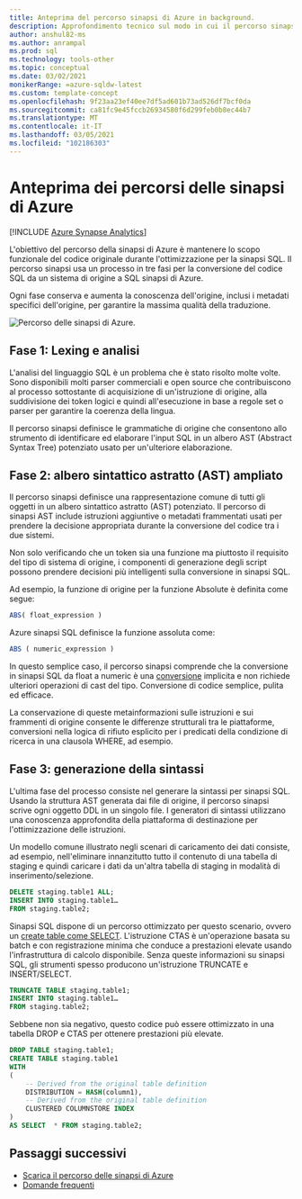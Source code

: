 ```yaml
---
title: Anteprima del percorso sinapsi di Azure in background.
description: Approfondimento tecnico sul modo in cui il percorso sinapsi di Azure converte il codice.
author: anshul82-ms
ms.author: anrampal
ms.prod: sql
ms.technology: tools-other
ms.topic: conceptual
ms.date: 03/02/2021
monikerRange: =azure-sqldw-latest
ms.custom: template-concept
ms.openlocfilehash: 9f23aa23ef40ee7df5ad601b73ad526df7bcf0da
ms.sourcegitcommit: ca81fc9e45fccb26934580f6d299feb0b8ec44b7
ms.translationtype: MT
ms.contentlocale: it-IT
ms.lasthandoff: 03/05/2021
ms.locfileid: "102186303"
---
```

# <a name="azure-synapse-pathway-preview-behind-the-scenes"></a>Anteprima dei percorsi delle sinapsi di Azure
[!INCLUDE [Azure Synapse Analytics](../../includes/applies-to-version/asa.md)]

L'obiettivo del percorso della sinapsi di Azure è mantenere lo scopo funzionale del codice originale durante l'ottimizzazione per la sinapsi SQL. Il percorso sinapsi usa un processo in tre fasi per la conversione del codice SQL da un sistema di origine a SQL sinapsi di Azure.

Ogni fase conserva e aumenta la conoscenza dell'origine, inclusi i metadati specifici dell'origine, per garantire la massima qualità della traduzione.

 ![Percorso delle sinapsi di Azure.](./media/synapse-pathway-behind-the-scenes/behind-the-scene.png)

## <a name="stage-1--lexing-and-parsing"></a>Fase 1: Lexing e analisi

L'analisi del linguaggio SQL è un problema che è stato risolto molte volte. Sono disponibili molti parser commerciali e open source che contribuiscono al processo sottostante di acquisizione di un'istruzione di origine, alla suddivisione dei token logici e quindi all'esecuzione in base a regole set o parser per garantire la coerenza della lingua. 

Il percorso sinapsi definisce le grammatiche di origine che consentono allo strumento di identificare ed elaborare l'input SQL in un albero AST (Abstract Syntax Tree) potenziato usato per un'ulteriore elaborazione. 

## <a name="stage-2---augmented-abstract-syntax-tree-ast"></a>Fase 2: albero sintattico astratto (AST) ampliato

Il percorso sinapsi definisce una rappresentazione comune di tutti gli oggetti in un albero sintattico astratto (AST) potenziato. Il percorso di sinapsi AST include istruzioni aggiuntive o metadati frammentati usati per prendere la decisione appropriata durante la conversione del codice tra i due sistemi.

Non solo verificando che un token sia una funzione ma piuttosto il requisito del tipo di sistema di origine, i componenti di generazione degli script possono prendere decisioni più intelligenti sulla conversione in sinapsi SQL.

Ad esempio, la funzione di origine per la funzione Absolute è definita come segue:

```sql  
ABS( float_expression ) 
```

Azure sinapsi SQL definisce la funzione assoluta come:

```sql  
ABS ( numeric_expression )  
```

In questo semplice caso, il percorso sinapsi comprende che la conversione in sinapsi SQL da float a numeric è una [conversione](../../t-sql/functions/cast-and-convert-transact-sql.md?view=azure-sqldw-latest&preserve-view=true#implicit-conversions) implicita e non richiede ulteriori operazioni di cast del tipo. Conversione di codice semplice, pulita ed efficace.

La conservazione di queste metainformazioni sulle istruzioni e sui frammenti di origine consente le differenze strutturali tra le piattaforme, conversioni nella logica di rifiuto esplicito per i predicati della condizione di ricerca in una clausola WHERE, ad esempio.

## <a name="stage-3---syntax-generation"></a>Fase 3: generazione della sintassi

L'ultima fase del processo consiste nel generare la sintassi per sinapsi SQL. Usando la struttura AST generata dai file di origine, il percorso sinapsi scrive ogni oggetto DDL in un singolo file. I generatori di sintassi utilizzano una conoscenza approfondita della piattaforma di destinazione per l'ottimizzazione delle istruzioni.

Un modello comune illustrato negli scenari di caricamento dei dati consiste, ad esempio, nell'eliminare innanzitutto tutto il contenuto di una tabella di staging e quindi caricare i dati da un'altra tabella di staging in modalità di inserimento/selezione.

```sql  
DELETE staging.table1 ALL;
INSERT INTO staging.table1…
FROM staging.table2;
```

Sinapsi SQL dispone di un percorso ottimizzato per questo scenario, ovvero un [create table come SELECT](/azure/synapse-analytics/sql-data-warehouse/sql-data-warehouse-develop-ctas). L'istruzione CTAS è un'operazione basata su batch e con registrazione minima che conduce a prestazioni elevate usando l'infrastruttura di calcolo disponibile. Senza queste informazioni su sinapsi SQL, gli strumenti spesso producono un'istruzione TRUNCATE e INSERT/SELECT.

```sql  
TRUNCATE TABLE staging.table1;
INSERT INTO staging.table1…
FROM staging.table2;
```

Sebbene non sia negativo, questo codice può essere ottimizzato in una tabella DROP e CTAS per ottenere prestazioni più elevate.

```sql  
DROP TABLE staging.table1;
CREATE TABLE staging.table1
WITH
(
    -- Derived from the original table definition 
    DISTRIBUTION = HASH(column1),
    -- Derived from the original table definition
    CLUSTERED COLUMNSTORE INDEX
)
AS SELECT  * FROM staging.table2;
```

## <a name="next-steps"></a>Passaggi successivi

- [Scarica il percorso delle sinapsi di Azure](synapse-pathway-download.md)
- [Domande frequenti](pathway-faq.md)

